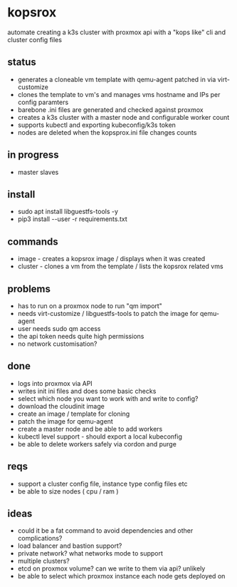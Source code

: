 # kopsrox
automate creating a k3s cluster with proxmox api with a "kops like" cli and cluster config files

## status
- generates a cloneable vm template with qemu-agent patched in via virt-customize
- clones the template to vm's and manages vms hostname and IPs per config paramters
- barebone .ini files are generated and checked against proxmox
- creates a k3s cluster with a master node and configurable worker count
- supports kubectl and exporting kubeconfig/k3s token
- nodes are deleted when the kopsprox.ini file changes counts

## in progress
- master slaves

## install
- sudo apt install libguestfs-tools -y
- pip3 install --user -r requirements.txt

## commands
- image - creates a kopsrox image / displays when it was created
- cluster - clones a vm from the template / lists the kopsrox related vms

## problems
- has to run on a proxmox node to run "qm import" 
- needs virt-customize / libguestfs-tools to patch the image for qemu-agent
- user needs sudo qm access
- the api token needs quite high permissions
- no network customisation?

## done
- logs into proxmox via API
- writes init ini files and does some basic checks
- select which node you want to work with and write to config?
- download the cloudinit image
- create an image / template for cloning
- patch the image for qemu-agent 
- create a master node and be able to add workers
- kubectl level support - should export a local kubeconfig
- be able to delete workers safely via cordon and purge

## reqs
- support a cluster config file, instance type config files etc
- be able to size nodes ( cpu / ram )

## ideas
- could it be a fat command to avoid dependencies and other complications?
- load balancer and bastion support?
- private network? what networks mode to support
- multiple clusters?
- etcd on proxmox volume? can we write to them via api? unlikely
- be able to select which proxmox instance each node gets deployed on

